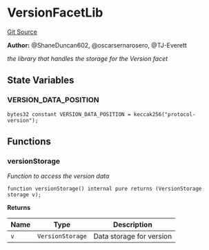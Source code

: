 # VersionFacetLib
[Git Source](https://github.com/thrackle-io/aquifi-rules-v1/blob/9a96151c4e4157dea6fb1f2313711b4be2ae0f47/src/protocol/diamond/VersionFacetLib.sol)

**Author:**
@ShaneDuncan602, @oscarsernarosero, @TJ-Everett

*the library that handles the storage for the Version facet*


## State Variables
### VERSION_DATA_POSITION

```solidity
bytes32 constant VERSION_DATA_POSITION = keccak256("protocol-version");
```


## Functions
### versionStorage

*Function to access the version data*


```solidity
function versionStorage() internal pure returns (VersionStorage storage v);
```
**Returns**

|Name|Type|Description|
|----|----|-----------|
|`v`|`VersionStorage`|Data storage for version|


